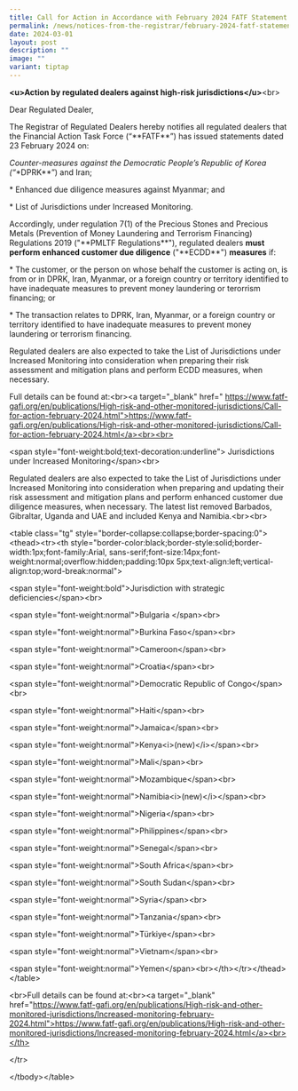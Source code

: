 ```yaml
---
title: Call for Action in Accordance with February 2024 FATF Statement
permalink: /news/notices-from-the-registrar/february-2024-fatf-statement/
date: 2024-03-01
layout: post
description: ""
image: ""
variant: tiptap
---
```

<p><strong>&lt;u&gt;Action by regulated dealers against high-risk jurisdictions&lt;/u&gt;</strong>&lt;br&gt;</p>
<p>Dear Regulated Dealer,</p>
<p>The Registrar of Regulated Dealers hereby notifies all regulated dealers
that the Financial Action Task Force (“**FATF**”) has issued statements
dated 23 February 2024 on:</p>
<p><em> Counter-measures against the Democratic People’s Republic of Korea (“</em>*DPRK**”)
and Iran;</p>
<p>* Enhanced due diligence measures against Myanmar; and</p>
<p>* List of Jurisdictions under Increased Monitoring.</p>
<p></p>
<p>Accordingly, under regulation 7(1) of the Precious Stones and Precious
Metals (Prevention of Money Laundering and Terrorism Financing) Regulations
2019 ("**PMLTF Regulations**"), regulated dealers <strong>must perform enhanced customer due diligence</strong> ("**ECDD**") <strong>measures</strong> if:</p>
<p>* The customer, or the person on whose behalf the customer is acting on,
is from or in DPRK, Iran, Myanmar, or a foreign country or territory identified
to have inadequate measures to prevent money laundering or terorrism financing;
or</p>
<p>* The transaction relates to DPRK, Iran, Myanmar, or a foreign country
or territory identified to have inadequate measures to prevent money laundering
or terrorism financing.</p>
<p>Regulated dealers are also expected to take the List of Jurisdictions
under Increased Monitoring into consideration when preparing their risk
assessment and mitigation plans and perform ECDD measures, when necessary.</p>
<p>Full details can be found at:&lt;br&gt;&lt;a target="_blank" href="
<a href="https://www.fatf-gafi.org/en/publications/High-risk-and-other-monitored-jurisdictions/Call-for-action-october-2023.html&quot;>https://www.fatf-gafi.org/en/publications/High-risk-and-other-monitored-jurisdictions/Call-for-action-october-2023.html</a><br><br>" rel="noopener noreferrer nofollow" target="_blank">https://www.fatf-gafi.org/en/publications/High-risk-and-other-monitored-jurisdictions/Call-for-action-february-2024.html"&gt;https://www.fatf-gafi.org/en/publications/High-risk-and-other-monitored-jurisdictions/Call-for-action-february-2024.html&lt;/a&gt;&lt;br&gt;&lt;br&gt;</a>
</p>
<p>&lt;span style="font-weight:bold;text-decoration:underline"&gt; Jurisdictions
under Increased Monitoring&lt;/span&gt;&lt;br&gt;</p>
<p>Regulated dealers are also expected to take the List of Jurisdictions
under Increased Monitoring into consideration when preparing and updating
their risk assessment and mitigation plans and perform enhanced customer
due diligence measures, when necessary. The latest list removed Barbados,
Gibraltar, Uganda and UAE and included Kenya and Namibia.&lt;br&gt;&lt;br&gt;</p>
<p>&lt;table class="tg" style="border-collapse:collapse;border-spacing:0"&gt;&lt;thead&gt;&lt;tr&gt;&lt;th
style="border-color:black;border-style:solid;border-width:1px;font-family:Arial,
sans-serif;font-size:14px;font-weight:normal;overflow:hidden;padding:10px
5px;text-align:left;vertical-align:top;word-break:normal"&gt;</p>
<p>&lt;span style="font-weight:bold"&gt;Jurisdiction with strategic deficiencies&lt;/span&gt;&lt;br&gt;</p>
<p>&lt;span style="font-weight:normal"&gt;Bulgaria &lt;/span&gt;&lt;br&gt;</p>
<p>&lt;span style="font-weight:normal"&gt;Burkina Faso&lt;/span&gt;&lt;br&gt;</p>
<p>&lt;span style="font-weight:normal"&gt;Cameroon&lt;/span&gt;&lt;br&gt;</p>
<p>&lt;span style="font-weight:normal"&gt;Croatia&lt;/span&gt;&lt;br&gt;</p>
<p>&lt;span style="font-weight:normal"&gt;Democratic Republic of Congo&lt;/span&gt;&lt;br&gt;</p>
<p>&lt;span style="font-weight:normal"&gt;Haiti&lt;/span&gt;&lt;br&gt;</p>
<p>&lt;span style="font-weight:normal"&gt;Jamaica&lt;/span&gt;&lt;br&gt;</p>
<p>&lt;span style="font-weight:normal"&gt;Kenya&lt;i&gt;(new)&lt;/i&gt;&lt;/span&gt;&lt;br&gt;</p>
<p>&lt;span style="font-weight:normal"&gt;Mali&lt;/span&gt;&lt;br&gt;</p>
<p>&lt;span style="font-weight:normal"&gt;Mozambique&lt;/span&gt;&lt;br&gt;</p>
<p>&lt;span style="font-weight:normal"&gt;Namibia&lt;i&gt;(new)&lt;/i&gt;&lt;/span&gt;&lt;br&gt;</p>
<p>&lt;span style="font-weight:normal"&gt;Nigeria&lt;/span&gt;&lt;br&gt;</p>
<p>&lt;span style="font-weight:normal"&gt;Philippines&lt;/span&gt;&lt;br&gt;</p>
<p>&lt;span style="font-weight:normal"&gt;Senegal&lt;/span&gt;&lt;br&gt;</p>
<p>&lt;span style="font-weight:normal"&gt;South Africa&lt;/span&gt;&lt;br&gt;</p>
<p>&lt;span style="font-weight:normal"&gt;South Sudan&lt;/span&gt;&lt;br&gt;</p>
<p>&lt;span style="font-weight:normal"&gt;Syria&lt;/span&gt;&lt;br&gt;</p>
<p>&lt;span style="font-weight:normal"&gt;Tanzania&lt;/span&gt;&lt;br&gt;</p>
<p>&lt;span style="font-weight:normal"&gt;Türkiye&lt;/span&gt;&lt;br&gt;</p>
<p>&lt;span style="font-weight:normal"&gt;Vietnam&lt;/span&gt;&lt;br&gt;</p>
<p>&lt;span style="font-weight:normal"&gt;Yemen&lt;/span&gt;&lt;br&gt;&lt;/th&gt;&lt;/tr&gt;&lt;/thead&gt;&lt;/table&gt;</p>
<p>&lt;br&gt;Full details can be found at:&lt;br&gt;&lt;a target="_blank"
href="<a href="https://www.fatf-gafi.org/en/publications/High-risk-and-other-monitored-jurisdictions/Increased-monitoring-october-2023.html&quot;>https://www.fatf-gafi.org/en/publications/High-risk-and-other-monitored-jurisdictions/Increased-monitoring-october-2023.html</a><br></th>" rel="noopener noreferrer nofollow" target="_blank">https://www.fatf-gafi.org/en/publications/High-risk-and-other-monitored-jurisdictions/Increased-monitoring-february-2024.html"&gt;https://www.fatf-gafi.org/en/publications/High-risk-and-other-monitored-jurisdictions/Increased-monitoring-february-2024.html&lt;/a&gt;&lt;br&gt;&lt;/th&gt;</a>
</p>
<p>&lt;/tr&gt;</p>
<p>&lt;/tbody&gt;&lt;/table&gt;</p>